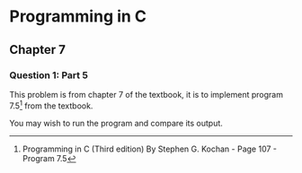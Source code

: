 # Programming in C
## Chapter 7
### Question 1: Part 5

This problem is from chapter 7 of the textbook, it is to implement program 7.5[^1] from the textbook.

You may wish to run the program and compare its output.

[^1]: Programming in C (Third edition) By Stephen G. Kochan - Page 107 - Program 7.5